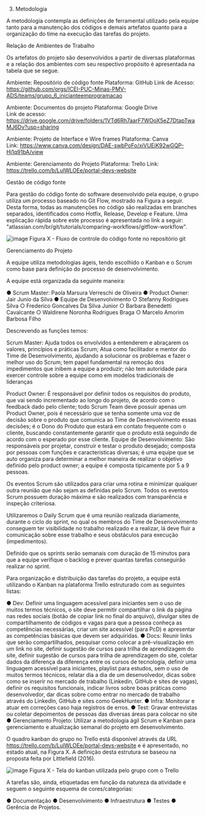 
3.	Metodologia

A metodologia contempla as definições de ferramental utilizado pela equipe tanto para a manutenção dos códigos e demais artefatos quanto para a organização do time na execução das tarefas do projeto.

Relação de Ambientes de Trabalho

Os artefatos do projeto são desenvolvidos a partir de diversas plataformas e a relação dos ambientes com seu respectivo propósito é apresentada na tabela que se segue. 

Ambiente: Repositório de código fonte
Plataforma: GitHub
Link de Acesso:	https://github.com/orgs/ICEI-PUC-Minas-PMV-ADS/teams/grupo_6_inicianteemprogramacao 

Ambiente: Documentos do projeto
Plataforma: Google Drive	
Link de acesso: https://drive.google.com/drive/folders/1VTd6Rh7aarF7WOoX5eZ7DtapTwaMJ6Dv?usp=sharing

Ambiente: Projeto de Interface e Wire frames
Plataforma: Canva	
Link: https://www.canva.com/design/DAE-swbPoFo/xiVUEiK92wGQP-Hj1q91bA/view 

Ambiente: Gerenciamento do Projeto
Plataforma: Trello
Link: https://trello.com/b/LulWLOEe/portal-devs-website


Gestão de código fonte

Para gestão do código fonte do software desenvolvido pela equipe, o grupo utiliza um processo baseado no Git Flow, mostrado na Figura a seguir. Desta forma, todas as manutenções no código são realizadas em branches separados, identificados como Hotfix, Release, Develop e Feature. Uma explicação rápida sobre este processo é apresentada no link a seguir: "atlassian.com/br/git/tutorials/comparing-workflows/gitflow-workflow".

![image](https://user-images.githubusercontent.com/103156976/168488200-b13c8f85-1539-413e-861d-af816fa21c56.png)
Figura X - Fluxo de controle do código fonte no repositório git

Gerenciamento do Projeto

A equipe utiliza metodologias ágeis, tendo escolhido o Kanban e o Scrum como base para definição do processo de desenvolvimento.

A equipe está organizada da seguinte maneira:

●	Scrum Master: Paola Marsura Verreschi de Oliveira
●	Product Owner: Jair Junio da Silva
●	Equipe de Desenvolvimento
○	Stefanny Rodrigues Silva
○	Frederico Goncalves Da Silva Junior 
○	Barbara Benedetti Cavalcante
○	Waldirene Noronha Rodrigues Braga
○	Marcelo Amorim Barbosa Filho


Descrevendo as funções temos:

Scrum Master: Ajuda todos os envolvidos a entenderem e abraçarem os valores, princípios e práticas Scrum; Atua como facilitador e mentor do Time de Desenvolvimento, ajudando a solucionar os problemas e fazer o melhor uso do Scrum; tem papel fundamental na remoção dos impedimentos que inibem a equipe a produzir; não tem autoridade para exercer controle sobre a equipe como em modelos tradicionais de lideranças

Product Owner: É responsável por definir todos os requisitos do produto, que vai sendo incrementado ao longo do projeto, de acordo com o feedback dado pelo cliente; todo Scrum Team deve possuir apenas um Product Owner, pois é necessário que se tenha somente uma voz de decisão sobre o produto que comunica ao Time de Desenvolvimento essas decisões; é o Dono do Produto que estará em contato frequente com o cliente, buscando constantemente garantir que o produto está seguindo de acordo com o esperado por esse cliente.
Equipe de Desenvolvimento: São responsáveis por projetar, construir e testar o produto desejado; composta por pessoas com funções e características diversas; é uma equipe que se auto organiza para determinar a melhor maneira de realizar o objetivo definido pelo product owner; a equipe é composta tipicamente por 5 a 9 pessoas.

Os eventos Scrum são utilizados para criar uma rotina e minimizar qualquer outra reunião que não sejam as definidas pelo Scrum. Todos os eventos Scrum possuem duração máxima e são realizados com transparência e inspeção criteriosa.

Utilizaremos o Daily Scrum que é uma reunião realizada diariamente, durante o ciclo do sprint, no qual os membros do Time de Desenvolvimento conseguem ter visibilidade no trabalho realizado e a realizar, lá deve fluir a comunicação sobre esse trabalho e seus obstáculos para execução (impedimentos).

Definido que os sprints serão semanais com duração de 15 minutos para que a equipe verifique o backlog e prever quantas tarefas conseguirão realizar no sprint.

Para organização e distribuição das tarefas do projeto, a equipe está utilizando o Kanban na plataforma Trello estruturado com as seguintes listas: 

●	Dev: Definir uma linguagem acessível para iniciantes sem o uso de muitos termos técnicos, o site deve permitir compartilhar o link da página nas redes sociais (botão de copiar link no final do arquivo), divulgar sites de compartilhamento de códigos e vagas para que a pessoa conheça as competências necessárias, criar um site acessível (para PcD) e apresentar as competências básicas que devem ser adquiridas.
●	Docs: Reunir links que serão compartilhados, pesquisar como colocar a pré-visualização em um link no site, definir sugestão de cursos para trilha de aprendizagem do site, definir sugestão de cursos para trilha de aprendizagem do site, coletar dados da diferença da diferença entre os cursos de tecnologia, definir uma linguagem acessível para iniciantes, playlist para estudos, sem o uso de muitos termos técnicos, relatar dia a dia de um desenvolvedor, dicas sobre como se inserir no mercado de trabalho (Linkedin, GitHub e sites de vagas), definir os requisitos funcionais, indicar livros sobre boas práticas como desenvolvedor, dar dicas sobre como entrar no mercado de trabalho através do LinkedIn, GitHub e sites como GeekHunter.
●	Infra: Monitorar e atuar em correções caso haja registros de erros.
●	Test: Gravar entrevistas ou coletar depoimentos de pessoas das diversas áreas para colocar no site
●	Gerenciamento Projeto: Utilizar a metodologia ágil Scrum e Kanban para gerenciamento e atualização semanal do projeto em desenvolvimento. 

O quadro kanban do grupo no Trello está disponível através da URL https://trello.com/b/LulWLOEe/portal-devs-website e é apresentado, no estado atual, na Figura X. A definição desta estrutura se baseou na proposta feita por Littlefield (2016).

 ![image](https://user-images.githubusercontent.com/103156976/168488380-6a837538-2e8e-46e4-a9ba-456fd4912e4a.png)
Figura X - Tela do kanban utilizada pelo grupo com o Trello

A tarefas são, ainda, etiquetadas em função da natureza da atividade e seguem o seguinte esquema de cores/categorias:

●	Documentação
●	Desenvolvimento 
●	Infraestrutura
●	Testes
●	Gerência de Projetos.
 
